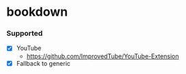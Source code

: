 bookdown
========
### Supported
- [x] YouTube
  - https://github.com/ImprovedTube/YouTube-Extension
- [x] Fallback to generic
